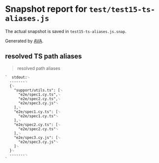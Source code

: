 # Snapshot report for `test/test15-ts-aliases.js`

The actual snapshot is saved in `test15-ts-aliases.js.snap`.

Generated by [AVA](https://avajs.dev).

## resolved TS path aliases

> resolved path aliases

    `  stdout:␊
      -------␊
      {␊
        "support/utils.ts": [␊
          "e2e/spec1.cy.ts",␊
          "e2e/spec2.cy.ts",␊
          "e2e/spec3.cy.js"␊
        ],␊
        "e2e/spec1.cy.ts": [␊
          "e2e/spec1.cy.ts"␊
        ],␊
        "e2e/spec2.cy.ts": [␊
          "e2e/spec2.cy.ts"␊
        ],␊
        "e2e/spec3.cy.js": [␊
          "e2e/spec3.cy.js"␊
        ]␊
      }␊
      -------␊
    `
